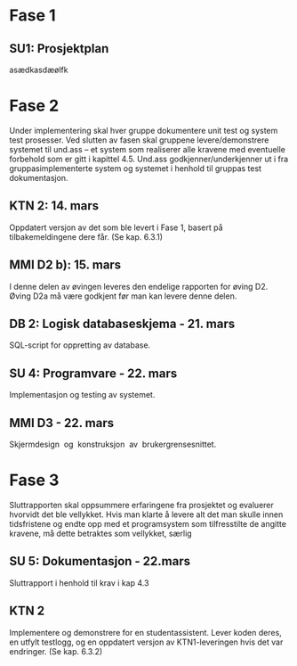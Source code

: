 # Fase 1
## SU1: Prosjektplan
asædkasdæølfk

Fase 2
======
Under implementering skal hver gruppe dokumentere unit test og system test prosesser. Ved 
slutten av fasen skal gruppene levere/demonstrere systemet til und.ass – et system som 
realiserer alle kravene med eventuelle forbehold som er gitt i kapittel 4.5. Und.ass 
godkjenner/underkjenner ut i fra gruppasimplementerte system og systemet i henhold til 
gruppas test dokumentasjon.

KTN 2: 14. mars
-----
Oppdatert versjon av det som ble levert i Fase 1, basert på tilbakemeldingene dere får. (Se kap. 6.3.1)

MMI D2 b): 15. mars
-----------------
I denne delen av øvingen leveres den endelige rapporten for øving D2.
Øving D2a må være godkjent før man kan levere denne delen.


DB 2: Logisk databaseskjema - 21. mars
-----
SQL-script for oppretting av database.

SU 4: Programvare - 22. mars	
-----
Implementasjon og testing av systemet.

MMI D3 - 22. mars
-----------------
Skjermdesign  og  konstruksjon  av  brukergrensesnittet.

Fase 3
======	
Sluttrapporten skal oppsummere erfaringene fra prosjektet og evaluerer hvorvidt det ble 
vellykket. Hvis man klarte å levere alt det man skulle innen tidsfristene og endte opp med et 
programsystem som tilfresstilte de angitte kravene, må dette betraktes som vellykket, særlig

SU 5: Dokumentasjon - 22.mars
----
Sluttrapport i henhold til krav i kap 4.3

KTN 2
-----
Implementere og demonstrere for en studentassistent. Lever koden deres, en utfylt testlogg, og en oppdatert versjon av KTN1-leveringen hvis det var endringer. (Se kap. 6.3.2)